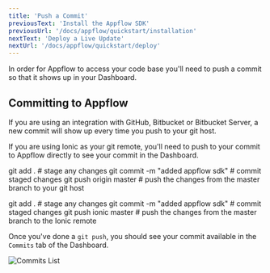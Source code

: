 ```yaml
---
title: 'Push a Commit'
previousText: 'Install the Appflow SDK'
previousUrl: '/docs/appflow/quickstart/installation'
nextText: 'Deploy a Live Update'
nextUrl: '/docs/appflow/quickstart/deploy'
---
```


In order for Appflow to access your code base you'll need to push a commit so that it shows up in your Dashboard.

## Committing to Appflow

If you are using an integration with GitHub, Bitbucket or Bitbucket Server, a new commit will show up every time you push to your git host.

If you are using Ionic as your git remote, you'll need to push to your commit to Appflow directly to see your commit in the Dashboard.

<docs-tabs> <docs-tab tab="GitHub / Bitbucket">

<command-line> <command-prompt>git add . # stage any changes</command-prompt> <command-prompt>git commit -m "added appflow sdk" # commit staged changes</command-prompt> <command-prompt>git push origin master # push the changes from the master branch to your git host</command-prompt> </command-line>

</docs-tab> <docs-tab tab="Ionic Remote">

<command-line> <command-prompt>git add . # stage any changes</command-prompt> <command-prompt>git commit -m "added appflow sdk" # commit staged changes</command-prompt> <command-prompt>git push ionic master # push the changes from the master branch to the Ionic remote</command-prompt> </command-line> </docs-tab> </docs-tabs>

Once you've done a `git push`, you should see your commit available in the `Commits` tab of the Dashboard.

![Commits List](/docs/v4/assets/img/appflow/ss-commit-list.png)